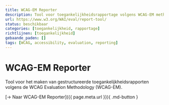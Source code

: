 ```yaml
---
title: WCAG-EM Reporter
description: Tool voor toegankelijkheidsrapportage volgens WCAG-EM methodologie
url: https://www.w3.org/WAI/eval/report-tool/
status: beschikbaar
categories: [toegankelijkheid, rapportage]
richtlijnen: [toegankelijkheid]
gebaande_paden: []
tags: [WCAG, accessibility, evaluation, reporting]
---
```


# WCAG-EM Reporter

Tool voor het maken van gestructureerde toegankelijkheidsrapporten volgens de WCAG Evaluation Methodology (WCAG-EM).

[→ Naar WCAG-EM Reporter]({{ page.meta.url }}){ .md-button }
